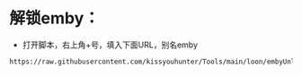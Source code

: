 # 解锁emby：

* 打开脚本，右上角+号，填入下面URL，别名emby

```
https://raw.githubusercontent.com/kissyouhunter/Tools/main/loon/embyUnlocked.plugin
```

